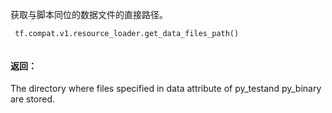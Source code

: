 获取与脚本同位的数据文件的直接路径。

```
 tf.compat.v1.resource_loader.get_data_files_path()
 
```

#### 返回：
The directory where files specified in data attribute of py_testand py_binary are stored.

